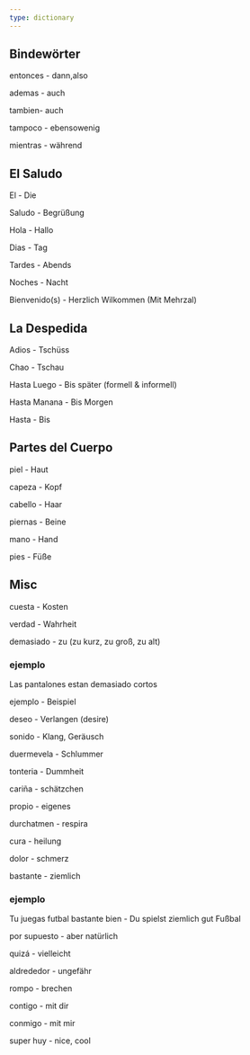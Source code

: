 ```yaml
---
type: dictionary
---
```



## Bindewörter

entonces - dann,also

ademas - auch

tambien- auch 

tampoco - ebensowenig

mientras - während

## El Saludo

El - Die

Saludo - Begrüßung

Hola - Hallo

Dias - Tag

Tardes - Abends

Noches - Nacht

Bienvenido(s) - Herzlich Wilkommen (Mit Mehrzal)

## La Despedida

Adios - Tschüss

Chao - Tschau

Hasta Luego - Bis später (formell & informell)

Hasta Manana - Bis Morgen

Hasta - Bis

## Partes del Cuerpo

piel - Haut

capeza - Kopf

cabello - Haar

piernas - Beine

mano - Hand

pies - Füße

## Misc

cuesta - Kosten

verdad - Wahrheit

demasiado - zu (zu kurz, zu groß, zu alt)

### ejemplo

Las pantalones estan demasiado cortos

ejemplo - Beispiel

deseo - Verlangen (desire)

sonido - Klang, Geräusch

duermevela - Schlummer

tonteria - Dummheit

cariña - schätzchen

propio - eigenes

durchatmen - respira

cura - heilung

dolor - schmerz

bastante - ziemlich

### ejemplo

Tu juegas futbal bastante bien - Du spielst ziemlich gut Fußbal

por supuesto - aber natürlich

quizá - vielleicht

aldrededor - ungefähr

rompo - brechen

contigo - mit dir

conmigo - mit mir

super huy - nice, cool